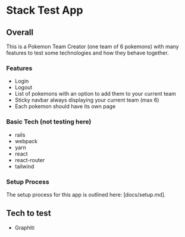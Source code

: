 # Stack Test App

## Overall

This is a Pokemon Team Creator (one team of 6 pokemons) with many features to test some
technologies and how they behave together.

### Features

- Login
- Logout
- List of pokemons with an option to add them to your current team
- Sticky navbar always displaying your current team (max 6)
- Each pokemon should have its own page

### Basic Tech (not testing here)

- rails
- webpack
- yarn
- react
- react-router
- tailwind

### Setup Process

The setup process for this app is outlined here: [docs/setup.md].

## Tech to test

- Graphiti
